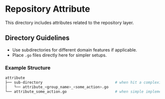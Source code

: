 # Repository Attribute

This directory includes attributes related to the repository layer.

## Directory Guidelines

- Use subdirectories for different domain features if applicable.
- Place `.go` files directly here for simpler setups.

### Example Structure

```bash
attribute
├── sub-directory                                 # when hit a complexity
│   └── attribute_<group_name>_<some_action>.go
└── attribute_some_action.go                      # when simple implementation
```